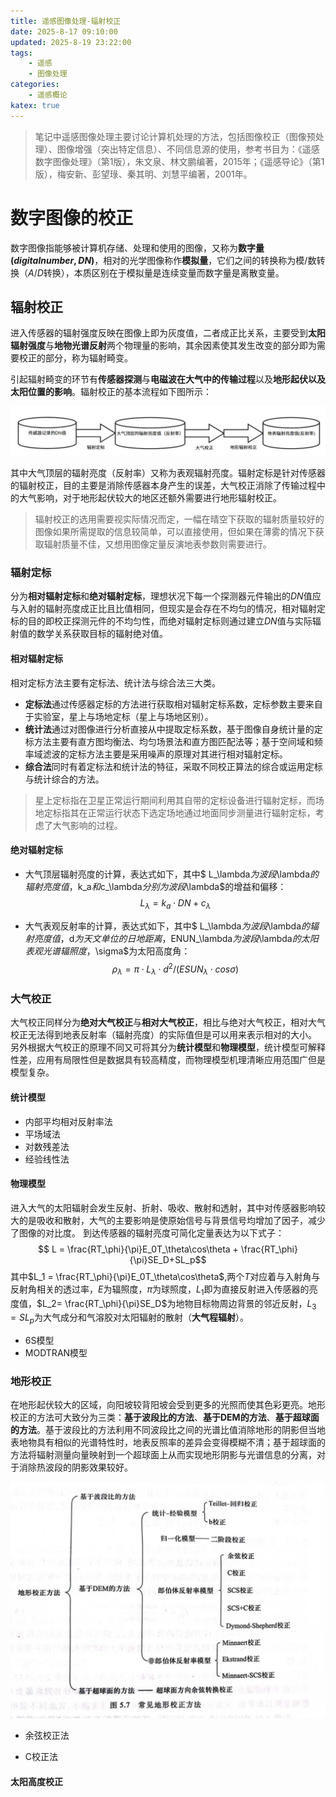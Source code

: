 ```yaml
---
title: 遥感图像处理-辐射校正
date: 2025-8-17 09:10:00
updated: 2025-8-19 23:22:00
tags:
    - 遥感
    - 图像处理
categories:
    - 遥感概论
katex: true
---
```

>笔记中遥感图像处理主要讨论计算机处理的方法，包括图像校正（图像预处理）、图像增强（突出特定信息）、不同信息源的使用，参考书目为：《遥感数字图像处理》（第1版），朱文泉、林文鹏编著，2015年；《遥感导论》（第1版），梅安新、彭望琭、秦其明、刘慧平编著，2001年。
# **数字图像的校正**
数字图像指能够被计算机存储、处理和使用的图像，又称为**数字量($digital number, DN$)**，相对的光学图像称作**模拟量**，它们之间的转换称为模/数转换（$A/D$转换），本质区别在于模拟量是连续变量而数字量是离散变量。   

## **辐射校正**
进入传感器的辐射强度反映在图像上即为灰度值，二者成正比关系，主要受到**太阳辐射强度**与**地物光谱反射**两个物理量的影响，其余因素使其发生改变的部分即为需要校正的部分，称为辐射畸变。     

引起辐射畸变的环节有**传感器探测**与**电磁波在大气中的传输过程**以及**地形起伏以及太阳位置的影响**。辐射校正的基本流程如下图所示：    

![图片1](https://github.com/NanCheng112/NanCheng112.github.io/blob/hexo/source/_posts/remote_sensing/pic_pro-1.png?raw=true)

其中大气顶层的辐射亮度（反射率）又称为表观辐射亮度。辐射定标是针对传感器的辐射校正，目的主要是消除传感器本身产生的误差，大气校正消除了传输过程中的大气影响，对于地形起伏较大的地区还额外需要进行地形辐射校正。

> 辐射校正的选用需要视实际情况而定，一幅在晴空下获取的辐射质量较好的图像如果所需提取的信息较简单，可以直接使用，但如果在薄雾的情况下获取辐射质量不佳，又想用图像定量反演地表参数则需要进行。

### **辐射定标**
分为**相对辐射定标**和**绝对辐射定标**，理想状况下每一个探测器元件输出的$DN$值应与入射的辐射亮度成正比且比值相同，但现实是会存在不均匀的情况，相对辐射定标的目的即校正探测元件的不均匀性，而绝对辐射定标则通过建立$DN$值与实际辐射值的数学关系获取目标的辐射绝对值。

#### **相对辐射定标**
相对定标方法主要有定标法、统计法与综合法三大类。
* **定标法**通过传感器定标的方法进行获取相对辐射定标系数，定标参数主要来自于实验室，星上与场地定标（星上与场地区别）。
* **统计法**通过对图像进行分析直接从中提取定标系数，基于图像自身统计量的定标方法主要有直方图均衡法、均匀场景法和直方图匹配法等；基于空间域和频率域滤波的定标方法主要是采用噪声的原理对其进行相对辐射定标。
* **综合法**同时有着定标法和统计法的特征，采取不同校正算法的综合或运用定标与统计综合的方法。

> 星上定标指在卫星正常运行期间利用其自带的定标设备进行辐射定标，而场地定标指其在正常运行状态下选定场地通过地面同步测量进行辐射定标，考虑了大气影响的过程。

#### **绝对辐射定标**
* 大气顶层辐射亮度的计算，表达式如下，其中$ L_\lambda$为波段$\lambda$的辐射亮度值，$k_a$和$c_\lambda$分别为波段$\lambda$的增益和偏移：
$$ L_\lambda=k_a\cdot DN+c_\lambda$$

* 大气表观反射率的计算，表达式如下，其中$ L_\lambda$为波段$\lambda$的辐射亮度值，$d$为天文单位的日地距离，$ENUN_\lambda$为波段$\lambda$的太阳表观光谱辐照度，$\sigma$为太阳高度角：
$$ \rho_\lambda=\pi\cdot L_\lambda \cdot d^2 / (ESUN_\lambda \cdot cos\sigma)$$

### **大气校正**
大气校正同样分为**绝对大气校正**与**相对大气校正**，相比与绝对大气校正，相对大气校正无法得到地表反射率（辐射亮度）的实际值但是可以用来表示相对的大小。    
另外根据大气校正的原理不同又可将其分为**统计模型**和**物理模型**，统计模型可解释性差，应用有局限性但是数据具有较高精度，而物理模型机理清晰应用范围广但是模型复杂。

#### **统计模型**
* 内部平均相对反射率法
* 平场域法
* 对数残差法
* 经验线性法

#### **物理模型**
进入大气的太阳辐射会发生反射、折射、吸收、散射和透射，其中对传感器影响较大的是吸收和散射，大气的主要影响是使原始信号与背景信号均增加了因子，减少了图像的对比度。
到达传感器的辐射亮度可简化定量表达为以下式子：
$$ L = \frac{RT_\phi}{\pi}E_0T_\theta\cos\theta + \frac{RT_\phi}{\pi}SE_D+SL_p$$
其中$L_1 = \frac{RT_\phi}{\pi}E_0T_\theta\cos\theta$,两个$T$对应着与入射角与反射角相关的透过率，$E$为辐照度，$\pi$为球照度，$L_1$即为直接反射进入传感器的亮度值，$L_2= \frac{RT_\phi}{\pi}SE_D$为地物目标物周边背景的邻近反射，$L_3=SL_p$为大气成分和气溶胶对太阳辐射的散射（**大气程辐射**）。   
* 6S模型
* MODTRAN模型

### **地形校正**
在地形起伏较大的区域，向阳坡较背阳坡会受到更多的光照而使其色彩更亮。地形校正的方法可大致分为三类：**基于波段比的方法**、**基于DEM的方法**、**基于超球面的方法**。基于波段比的方法利用不同波段比之间的光谱比值消除地形的阴影但当地表地物具有相似的光谱特性时，地表反照率的差异会变得模糊不清；基于超球面的方法将辐射测量向量映射到一个超球面上从而实现地形阴影与光谱信息的分离，对于消除热波段的阴影效果较好。   

![图片1](https://github.com/NanCheng112/NanCheng112.github.io/blob/hexo/source/_posts/remote_sensing/pic_pro-2.jpg?raw=true)   

* 余弦校正法

* C校正法

#### **太阳高度校正**